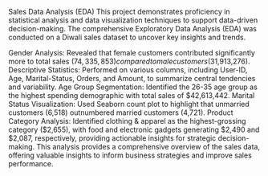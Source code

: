 Sales Data Analysis (EDA)
This project demonstrates proficiency in statistical analysis and data visualization techniques to support data-driven decision-making. The comprehensive Exploratory Data Analysis (EDA) was conducted on a Diwali sales dataset to uncover key insights and trends.

Gender Analysis: Revealed that female customers contributed significantly more to total sales ($74,335,853) compared to male customers ($31,913,276).
Descriptive Statistics: Performed on various columns, including User-ID, Age, Marital-Status, Orders, and Amount, to summarize central tendencies and variability.
Age Group Segmentation: Identified the 26-35 age group as the highest spending demographic with total sales of $42,613,442.
Marital Status Visualization: Used Seaborn count plot to highlight that unmarried customers (6,518) outnumbered married customers (4,721).
Product Category Analysis: Identified clothing & apparel as the highest-grossing category ($2,655), with food and electronic gadgets generating $2,490 and $2,087, respectively, providing actionable insights for strategic decision-making.
This analysis provides a comprehensive overview of the sales data, offering valuable insights to inform business strategies and improve sales performance.

